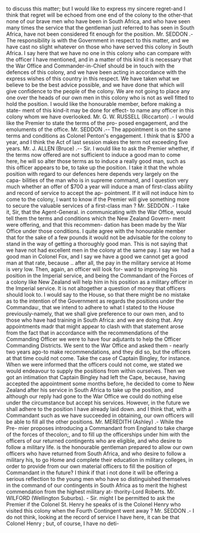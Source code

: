 to discuss this matter; but I would like to express my sincere regret-and I think that regret will be echoed from one end of the colony to the other-that none of our brave men who have been in South Africa, and who have seen many times the service that the gentleman just referred to has seen in South Africa, have not been considered fit enough for the position. Mr. SEDDON .- The responsibility is with the Government in respect to this matter, and we have cast no slight whatever on those who have served this colony in South Africa. I say here that we have no one in this colony who can compare with the officer I have mentioned, and in a matter of this kind it is necessary that the War Office and Commander-in-Chief should be in touch with the defences of this colony, and we have been acting in accordance with the express wishes of this country in this respect. We have taken what we believe to be the best advice possible, and we have done that which will give confidence to the people of the colony. We are not going to place any one over the heads of our own men in this colony who is not as well fitted to hold the position. I would like the honourable member, before making a state- ment of this kind-it may be done for effect- to name any officer in this colony whom we have overlooked. Mr. G. W. RUSSELL (Riccarton) .- I would like the Premier to state the terms of the pro- posed engagement, and the emoluments of the office. Mr. SEDDON .-- The appointment is on the same terms and conditions as Colonel Penton's engagement. I think that is $700 a year, and I think the Act of last session makes the term not exceeding five years. Mr. J. ALLEN (Bruce) .-- Sir. I would like to ask the Premier whether, if the terms now offered are not sufficient to induce a good man to come here, he will so alter those terms as to induce a really good man, such as this officer appears to be, to take up the position. I take it that the whole position with regard to our defences here depends very largely on the capa- bilities of the man who is in supreme command, and I question very much whether an offer of $700 a year will induce a man of first-class ability and record of service to accept the ap- pointment. If it will not induce him to come to the colony, I want to know if the Premier will give something more to secure the valuable services of a first-class man ? Mr. SEDDON .- I take it, Sir, that the Agent-General. in communicating with the War Office, would tell them the terms and conditions which the New Zealand Govern- ment were offering, and that this recommen- dation has been made by the War Office under those conditions. I quite agree with the honourable member that for the sake of a few pounds it would not be advisable for the colony to stand in the way of getting a thoroughly good man. This is not saying that we have not had excellent men in the colony at the same pay. I say we had a good man in Colonel Fox, and I say we have a good we cannot get a good man at that rate, because .. after all, the pay in the military service at Home is very low. Then, again, an officer will look for- ward to improving his position in the Imperial service, and being the Commandant of the Forces of a colony like New Zealand will help him in his position as a military officer in the Imperial service. It is not altogether a question of money that officers should look to. I would say to the House, so that there might be no mistake as to the intention of the Government as regards the positions under the Commandau:, that we intend to adhere to what I stated to the House previously-namely, that we shall give preference to our own men, and to those who have had training in South Africa: and we are doing that. Any appointments madr that might appear to clash with that statement arose from the fact that in accordance with the recommendations of the Commanding Officer we were to have four adjutants to help the Officer Commanding Districts. We sent to the War Office and asked them - nearly two years ago-to make recommendations, and they did so, but the officers at that time could not come. Take the case of Captain Bingley, for instance. When we were informed that the officers could not come, we stated we would endeavour to supply the positions from within ourseives. Then we got an intimation that Captain Bingley had left the Cape, because, having accepted the appointment some months before, he decided to come to New Zealand after his service in South Africa to take up the position, and although our reply had gone to the War Office we could do nothing else under the circumstance but accept his services. However, in the future we shall adhere to the position I have already laid down. and I think that, with a Commandant such as we have succeeded in obtaining, our own officers will be able to fill all the other positions. Mr. MEREDITH (Ashley) .- While the Pre- mier proposes introducing a Commandant from England to take charge of the forces of thecolon;, and to fill up the officerships under him with the officers of our returned contingents who are eligible, and who desire to follow a military life. is the honourable gentleman prepared to allow our own officers who have returned from South Africa, and who desire to follow a military his, to go Home and complete their education in military colleges, in order to provide from our own material officers to fill the position of Commandant in the future? I think if that i not done it will be offering a serious reflection to the young men who have so distinguished themselves in the command of our contingents in South Africa as to merit the highest commendation from the highest military at- thority-Lord Roberts. Mr. WILFORD (Wellington Suburbs). - Sir. might I be permitted to ask the Premier if the Colonel St. Henry he speaks of is the Colonel Henry who visited this colony when the Fourth Contingent went away ? Mr. SEDDON .- I do not think, looking at the record of service I have here, it can be that Colonel Henry ; but, of course, I have no deti- 
